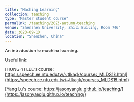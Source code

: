 ```yaml
---
title: "Maching Learning"
collection: teaching
type: "Master student course"
permalink: /teaching/2023-autumn-teaching
venue: "Shenzhen University, Zhili Builing, Room 706"
date: 2023-09-10
location: "Shenzhen, China"
---
```


An introduction to machine learning.

Useful link:

[HUNG-YI LEE's course: https://speech.ee.ntu.edu.tw/~tlkagk/courses_MLDS18.html](https://speech.ee.ntu.edu.tw/~tlkagk/courses_MLDS18.html)

[Yang Lu's course: https://jasonyanglu.github.io/teaching/](https://jasonyanglu.github.io/teaching/)

